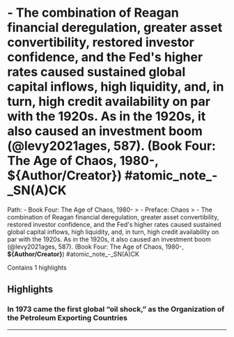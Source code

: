 # - The combination of Reagan financial deregulation, greater asset convertibility, restored investor confidence, and the Fed's higher rates caused sustained global capital inflows,  high liquidity, and, in turn,  high credit availability on par with the 1920s. As in the 1920s, it also caused an investment boom (@levy2021ages, 587). (Book Four: The Age of Chaos, 1980-, __${Author/Creator}__) #atomic_note_-_SN(A)CK

Path: - Book Four: The Age of Chaos, 1980- > - Preface: Chaos > - The combination of Reagan financial deregulation, greater asset convertibility, restored investor confidence, and the Fed's higher rates caused sustained global capital inflows,  high liquidity, and, in turn,  high credit availability on par with the 1920s. As in the 1920s, it also caused an investment boom (@levy2021ages, 587). (Book Four: The Age of Chaos, 1980-, __${Author/Creator}__) #atomic_note_-_SN(A)CK

Contains 1 highlights

## Highlights

### In 1973 came the first global “oil shock,” as the Organization of the Petroleum Exporting Countries  
---

